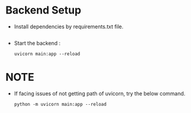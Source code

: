 # Backend Setup

- Install dependencies by requirements.txt file.
    ``` pip install -r requirements.txt
    ```

- Start the backend : 
    ```
    uvicorn main:app --reload
    ```

# NOTE
- If facing issues of not getting path of uvicorn, try the below command.
    ```
    python -m uvicorn main:app --reload
    ```
